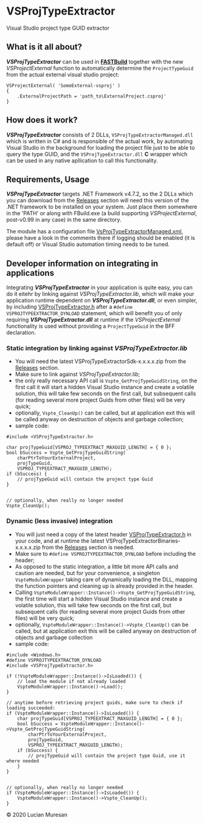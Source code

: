 # VSProjTypeExtractor

Visual Studio project type GUID extractor


## What is it all about?

**_VSProjTypeExtractor_** can be used in **[FASTBuild](http://fastbuild.org/docs/home.html)** together with the new
_VSProjectExternal_ function to automatically determine the `ProjectTypeGuid` from the actual external visual studio
project:
```
VSProjectExternal( 'SomeExternal-vsproj' )
{
	.ExternalProjectPath = 'path_to\ExternalProject.csproj'
}
```


## How does it work?

**_VSProjTypeExtractor_** consists of 2 DLLs, `VSProjTypeExtractorManaged.dll` which is written in C# and is responsible
of the actual work, by automating Visual Studio in the background for loading the project file just to be able to query
the type GUID, and the `VSProjTypeExtractor.dll` **C** wrapper which can be used in any native apllication to call this
functionality.


## Requirements, Usage

**_VSProjTypeExtractor_** targets .NET Framework v4.7.2, so the 2 DLLs which you can download from the
[Releases](https://github.com/lucianm/VSProjTypeExtractor/releases) section will need this version of the .NET framework
to be installed on your system. Just place them somewhere in the 'PATH' or along with FBuild.exe (a build supporting
_VSProjectExternal_, post-v0.99 in any case) in the same directory.

The module has a configuration file [VsProjTypeExtractorManaged.xml](https://github.com/lucianm/VSProjTypeExtractor/blob/master/VSProjTypeExtractorManaged/VsProjTypeExtractorManaged.xml),
please have a look in the comments there if logging should be enabled (it is default off) or Visual Studio automation timing needs to be tuned.


## Developer information on integrating in applications

Integrating **_VSProjTypeExtractor_** in your application is quite easy, you can do it eitehr by linking against
_VSProjTypeExtractor.lib_, which will make your application runtime dependent on **_VSProjTypeExtractor.dll_**, or even
simpler, by including [VSProjTypeExtractor.h](https://github.com/lucianm/VSProjTypeExtractor/blob/master/VSProjTypeExtractor/VSProjTypeExtractor.h)
after a `#define VSPROJTYPEEXTRACTOR_DYNLOAD` statement, which will benefit you of only requiring **_VSProjTypeExtractor.dll_**
at runtime if the _VSProjectExternal_ functionality is used without providing a `ProjectTypeGuid` in the BFF declaration.

### Static integration by linking against _VSProjTypeExtractor.lib_

- You will need the latest VSProjTypeExtractorSdk-x.x.x.x.zip from the [Releases](https://github.com/lucianm/VSProjTypeExtractor/releases) section.
- Make sure to link against _VSProjTypeExtractor.lib_;
- the only really necessary API call is `Vspte_GetProjTypeGuidString`, on the first call it will start a hidden Visual Studio instance and create
a volatile solution, this will take few seconds on the first call, but subsequent calls (for reading several more project Guids from other files)
will be very quick;
- optionally, `Vspte_CleanUp()` can be called, but at application exit this will be called anyway on destruction of objects and garbage collection;
- sample code:
```
#include <VSProjTypeExtractor.h>

char projTypeGuid[VSPROJ_TYPEEXTRACT_MAXGUID_LENGTH] = { 0 };
bool bSuccess = Vspte_GetProjTypeGuidString(
	charPtrToYourExternalProject,
	projTypeGuid,
	VSPROJ_TYPEEXTRACT_MAXGUID_LENGTH);
if (bSuccess) {
	// projTypeGuid will contain the project type Guid
}


// optionally, when really no longer needed
Vspte_CleanUp();

```

### Dynamic (less invasive) integration

- You will just need a copy of the latest header [VSProjTypeExtractor.h](https://github.com/lucianm/VSProjTypeExtractor/blob/master/VSProjTypeExtractor/VSProjTypeExtractor.h)
in your code, and at runtime the latest VSProjTypeExtractorBinaries-x.x.x.x.zip from the [Releases](https://github.com/lucianm/VSProjTypeExtractor/releases)
section is needed.
- Make sure to `#define VSPROJTYPEEXTRACTOR_DYNLOAD` before including the header;
- As opposed to the static integration, a little bit more API calls and caution are needed, but for your convenience, a singleton `VspteModuleWrapper`
taking care of dynamically loading the DLL, mapping the function pointers and cleaning up is already provided in the header.
- Calling `VspteModuleWrapper::Instance()->Vspte_GetProjTypeGuidString`, the first time will start a hidden Visual Studio instance and create
a volatile solution, this will take few seconds on the first call, but subsequent calls (for reading several more project Guids from other files)
will be very quick;
- optionally, `VspteModuleWrapper::Instance()->Vspte_CleanUp()` can be called, but at application exit this will be called anyway on destruction of
objects and garbage collection
- sample code:
```
#include <Windows.h>
#define VSPROJTYPEEXTRACTOR_DYNLOAD
#include <VSProjTypeExtractor.h>

if (!VspteModuleWrapper::Instance()->IsLoaded()) {
	// load the module if not already loaded
	VspteModuleWrapper::Instance()->Load();
}

// anytime before retrieving project guids, make sure to check if loading succeeded:
if (VspteModuleWrapper::Instance()->IsLoaded()) {
	char projTypeGuid[VSPROJ_TYPEEXTRACT_MAXGUID_LENGTH] = { 0 };
	bool bSuccess = VspteModuleWrapper::Instance()->Vspte_GetProjTypeGuidString(
		charPtrToYourExternalProject,
		projTypeGuid,
		VSPROJ_TYPEEXTRACT_MAXGUID_LENGTH);
	if (bSuccess) {
		// projTypeGuid will contain the project type Guid, use it where needed
	}
}


// optionally, when really no longer needed
if (VspteModuleWrapper::Instance()->IsLoaded()) {
	VspteModuleWrapper::Instance()->Vspte_CleanUp();
}

```

© 2020 Lucian Muresan
